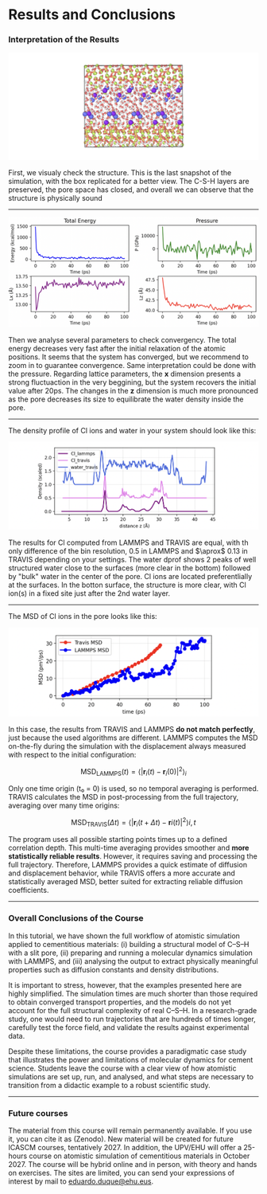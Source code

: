 # Results and Conclusions

### Interpretation of the Results

![system](/images/traj.png)

First, we visualy check the structure. This is the last snapshot of the simulation, with the box replicated for a better view. The C-S-H layers are preserved, the pore space has closed, and overall we can observe that the structure is physically sound

---

![equil](/images/equil.png)

Then we analyse several parameters to check convergency. The total energy decreases very fast after the initial relaxation of the atomic positions. It seems that the system has converged, but we recommend to zoom in to guarantee convergence. Same interpretation could be done with the pressure. Regarding lattice parameters, the **x** dimension presents a strong fluctuaction in the very beggining, but the system recovers the initial value after 20ps. The changes in the **z** dimension is much more pronounced as the pore decreases its size to equilibrate the water density inside the pore. 


---
The density profile of Cl ions and water in your system should look like this:

![MSD](/images/dprof.png)

The results for Cl computed from LAMMPS and TRAVIS are equal, with th only difference of the bin resolution, 0.5 in LAMMPS and $\aprox$ 0.13 in TRAVIS depending on your settings. The water dprof shows 2 peaks of well structured water close to the surfaces (more clear in the bottom) followed by "bulk"  water in the center of the pore. Cl ions are located preferentlially at the surfaces. In the botton surface, the structure is more clear, with Cl ion(s) in a fixed site just after the 2nd water layer. 

--- 

The MSD of Cl ions in the pore looks like this:

![MSD](/images/MSD.png)


In this case, the results from TRAVIS and LAMMPS **do not match perfectly**, just because the used algorithms are different. LAMMPS computes the MSD on-the-fly during the simulation with the displacement always measured with respect to the initial configuration:

$$
\mathrm{MSD}_{\text{LAMMPS}}(t) = \langle |\mathbf{r}_i(t) - \mathbf{r}_i(0)|^2 \rangle_i
$$

Only one time origin (t₀ = 0) is used, so no temporal averaging is performed. TRAVIS calculates the MSD in post-processing from the full trajectory, averaging over many time origins:

$$
\mathrm{MSD}_{\text{TRAVIS}}(\Delta t) = \langle |\mathbf{r}_i(t+\Delta t) - \mathbf{r}i(t)|^2 \rangle{i,t}
$$

The program uses all possible starting points times up to a defined correlation depth. This multi-time averaging provides smoother and **more statistically reliable results**. However, it requires saving and processing the full trajectory. Therefore, LAMMPS provides a quick estimate of diffusion and displacement behavior, while TRAVIS offers a more accurate and statistically averaged MSD, better suited for extracting reliable diffusion coefficients.


---

### Overall Conclusions of the Course

In this tutorial, we have shown the full workflow of atomistic simulation applied to cementitious materials: (i) building a structural model of C–S–H with a slit pore, (ii) preparing and running a molecular dynamics simulation with LAMMPS, and (iii) analysing the output to extract physically meaningful properties such as diffusion constants and density distributions.

It is important to stress, however, that the examples presented here are highly simplified. The simulation times are much shorter than those required to obtain converged transport properties, and the models do not yet account for the full structural complexity of real C–S–H. In a research-grade study, one would need to run trajectories that are hundreds of times longer, carefully test the force field, and validate the results against experimental data.

Despite these limitations, the course provides a paradigmatic case study that illustrates the power and limitations of molecular dynamics for cement science. Students leave the course with a clear view of how atomistic simulations are set up, run, and analysed, and what steps are necessary to transition from a didactic example to a robust scientific study.

---

### Future courses

The material from this course will remain permanently available. If you use it, you can cite it as (Zenodo). New material will be created for future ICASCM courses, tentatively 2027. In addition, the UPV/EHU will offer a 25-hours course on atomistic simulation of cementitious materials in October 2027. The course will be hybrid online and in person, with theory and hands on exercises. The sites are limited, you can send your expressions of interest by mail to [eduardo.duque@ehu.eus](eduardo.duque@ehu.eus).
